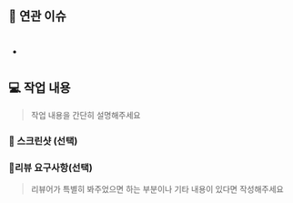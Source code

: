 ## 📌 연관 이슈
- #

## 💻 작업 내용

> 작업 내용을 간단히 설명해주세요

### 📸 스크린샷 (선택)

### 💬리뷰 요구사항(선택)

> 리뷰어가 특별히 봐주었으면 하는 부분이나 기타 내용이 있다면 작성해주세요